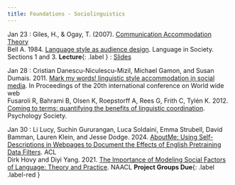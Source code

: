 ```yaml
---
title: Foundations - Sociolinguistics
---
```


Jan 23
: Giles, H., & Ogay, T. (2007). [Communication Accommodation Theory](https://drive.google.com/file/d/1XMkA0HpUF5xgWnknVAljSLTgBkgkuQHa/view?usp=sharing) <br> Bell A. 1984. [Language style as audience design](https://drive.google.com/file/d/1foMgB_LszIMby_3GY9mJQZ_czpNKfln1/view?usp=sharing). Language in Society. Sections 1 and 3. **Lecture**{: .label } : [Slides](https://docs.google.com/presentation/d/12TxM4yzYTEKixAitjj7f5oW01vzthbAYMqx0MA5DUiA/edit?usp=sharing)


Jan 28 
: Cristian Danescu-Niculescu-Mizil, Michael Gamon, and Susan Dumais. 2011. [Mark my words! linguistic style accommodation in social media](https://drive.google.com/file/d/18K66_Eln-SrNjKkPQFPzgw_u8D6taEmr/view?usp=sharing). In Proceedings of the 20th international conference on World wide web <br> Fusaroli R, Bahrami B, Olsen K, Roepstorff A, Rees G, Frith C, Tylén K.  2012. [Coming to terms: quantifying the benefits of linguistic coordination](https://drive.google.com/file/d/1Ac8xoZQo4oZZKLI7NIKEId-pQ37EXE8N/view?usp=sharing). Psychology Society. 

Jan 30
: Li Lucy, Suchin Gururangan, Luca Soldaini, Emma Strubell, David Bamman, Lauren Klein, and Jesse Dodge. 2024. [AboutMe: Using Self-Descriptions in Webpages to Document the Effects of English Pretraining Data Filters](https://drive.google.com/file/d/1R7cKzMq5X4rt0DaSpTiEoDMQGoW8TFwj/view?usp=drive_link). ACL <br> Dirk Hovy and Diyi Yang. 2021. [The Importance of Modeling Social Factors of Language: Theory and Practice](https://drive.google.com/file/d/1uUc3XQvoz66PS8ZutfG-79zBDaoChRoC/view?usp=sharing). NAACL  **Project Groups Due**{: .label .label-red }

